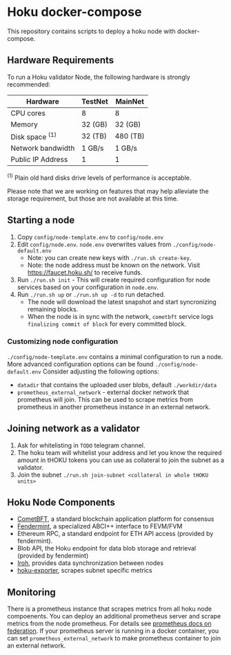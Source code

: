 # Hoku docker-compose

This repository contains scripts to deploy a hoku node with docker-compose.

## Hardware Requirements

To run a Hoku validator Node, the following hardware is strongly recommended:

| Hardware          | TestNet  | MainNet   |
|-------------------|----------|-----------|
| CPU cores         | 8        | 8         |
| Memory            | 32 (GB)  | 32 (GB)   |
| Disk space <sup>(1)</sup>    | 32 (TB)  | 480 (TB)  |
| Network bandwidth | 1 GB/s   | 1 GB/s    |
| Public IP Address | 1        | 1         |

<sup>(1)</sup> Plain old hard disks drive levels of performance is acceptable.

Please note that we are working on features that may help alleviate the storage requirement, but those are not available at this time.

## Starting a node
1. Copy `config/node-template.env` to `config/node.env`
2. Edit `config/node.env`. `node.env` overwrites values from `./config/node-default.env`
   * Note: you can create new keys with `./run.sh create-key`.
   * Note: the node address must be known on the network. Visit https://faucet.hoku.sh/ to receive funds.
3. Run `./run.sh init` - This will create required configuration for node services based on your configuration in `node.env`.
4. Run `./run.sh up` or `./run.sh up -d` to run detached.
   * The node will download the latest snapshot and start syncronizing remaining blocks.
   * When the node is in sync with the network, `cometbft` service logs `finalizing commit of block` for every committed block.

### Customizing node configuration
`./config/node-template.env` contains a minimal configuration to run a node.
More advanced configuration options can be found `./config/node-default.env`
Consider adjusting the following options:
* `datadir` that contains the uploaded user blobs, default `./workdir/data`
* `prometheus_external_network` - external docker network that prometheus will join. This can be used to scrape metrics from prometheus in another prometheus instance in an external network.

## Joining network as a validator
1. Ask for whitelisting in `TODO` telegram channel.
2. The hoku team will whitelist your address and let you know the required amount in tHOKU tokens you can use as collateral to join the subnet as a validator.
3. Join the subnet `./run.sh join-subnet <collateral in whole tHOKU units>`

## Hoku Node Components
* [CometBFT](https://cometbft.com/), a standard blockchain application platform for consensus
* [Fendermint](https://github.com/hokunet/ipc/blob/main/docs/fendermint), a specialized ABCI++ interface to FEVM/FVM
* Ethereum RPC, a standard endpoint for ETH API access (provided by fendermint).
* Blob API, the Hoku endpoint for data blob storage and retrieval (provided by fendermint)
* [Iroh](https://github.com/n0-computer/iroh), provides data synchronization between nodes
* [hoku-exporter](https://github.com/hokunet/hoku-exporter), scrapes subnet specific metrics

## Monitoring
There is a prometheus instance that scrapes metrics from all hoku node compoenents.
You can deploy an additional prometheus server and scrape metrics from the node prometheus.
For details see [prometheus docs on federation](https://prometheus.io/docs/prometheus/latest/federation/).
If your prometheus server is running in a docker container, you can set `prometheus_external_network` to make prometheus container to join an external network.
